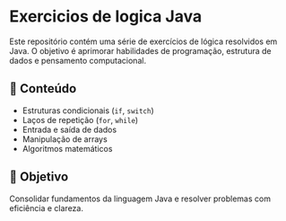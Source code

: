 # Exercicios de logica Java
Este repositório contém uma série de exercícios de lógica resolvidos em Java. O objetivo é aprimorar habilidades de programação, estrutura de dados e pensamento computacional.

## 📌 Conteúdo

- Estruturas condicionais (`if`, `switch`)
- Laços de repetição (`for`, `while`)
- Entrada e saída de dados
- Manipulação de arrays
- Algoritmos matemáticos

## 🧠 Objetivo

Consolidar fundamentos da linguagem Java e resolver problemas com eficiência e clareza.